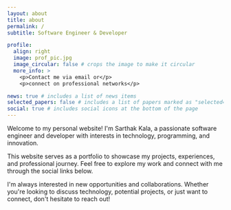```yaml
---
layout: about
title: about
permalink: /
subtitle: Software Engineer & Developer

profile:
  align: right
  image: prof_pic.jpg
  image_circular: false # crops the image to make it circular
  more_info: >
    <p>Contact me via email or</p>
    <p>connect on professional networks</p>

news: true # includes a list of news items
selected_papers: false # includes a list of papers marked as "selected={true}"
social: true # includes social icons at the bottom of the page
---
```


Welcome to my personal website! I'm Sarthak Kala, a passionate software engineer and developer with interests in technology, programming, and innovation.

This website serves as a portfolio to showcase my projects, experiences, and professional journey. Feel free to explore my work and connect with me through the social links below.

I'm always interested in new opportunities and collaborations. Whether you're looking to discuss technology, potential projects, or just want to connect, don't hesitate to reach out!
